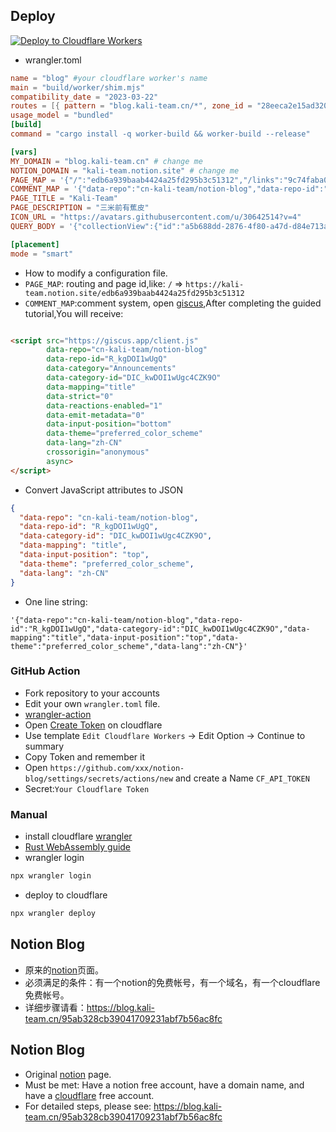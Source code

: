 ## Deploy

[![Deploy to Cloudflare Workers](https://deploy.workers.cloudflare.com/button)](https://deploy.workers.cloudflare.com/?url=https://github.com/cn-kali-team/notion-blog)

- wrangler.toml

```toml
name = "blog" #your cloudflare worker's name
main = "build/worker/shim.mjs"
compatibility_date = "2023-03-22"
routes = [{ pattern = "blog.kali-team.cn/*", zone_id = "28eeca2e15ad32083050e97611262653" }] # your domain and zone_id
usage_model = "bundled"
[build]
command = "cargo install -q worker-build && worker-build --release"

[vars]
MY_DOMAIN = "blog.kali-team.cn" # change me
NOTION_DOMAIN = "kali-team.notion.site" # change me
PAGE_MAP = '{"/":"edb6a939baab4424a25fd295b3c51312","/links":"9c74faba0b14441a93c2f94a40da3f79","/donate":"eb55bc48f7fb42bfaef8473d2b7b63aa"}'
COMMENT_MAP = '{"data-repo":"cn-kali-team/notion-blog","data-repo-id":"R_kgDOI1wUgQ","data-category-id":"DIC_kwDOI1wUgc4CZK9O","data-mapping":"title","data-input-position":"top","data-theme":"preferred_color_scheme","data-lang":"zh-CN"}'
PAGE_TITLE = "Kali-Team"
PAGE_DESCRIPTION = "三米前有蕉皮"
ICON_URL = "https://avatars.githubusercontent.com/u/30642514?v=4"
QUERY_BODY = '{"collectionView":{"id":"a5b688dd-2876-4f80-a47d-d84e713ac56e","spaceId":"d4aa424b-d5f8-4dc3-a0fb-e5270f17203e"},"source":{"type":"collection","id":"52de4e5e-ba6e-46a2-9dc5-5581637cf339","spaceId":"d4aa424b-d5f8-4dc3-a0fb-e5270f17203e"},"loader":{"type":"reducer","reducers":{"collection_group_results":{"type":"results","limit":10},"table:uncategorized:title:count":{"type":"aggregation","aggregation":{"property":"title","aggregator":"count"}},"table:uncategorized:[[=B:unique":{"type":"aggregation","aggregation":{"property":"[[=B","aggregator":"unique"}},"table:uncategorized:enzw:date_range":{"type":"aggregation","aggregation":{"property":"enzw","aggregator":"date_range"}}},"sort":[{"property":"enzw","direction":"descending"}],"searchQuery":"","userTimeZone":"Asia/Shanghai"}}'

[placement]
mode = "smart"
```

- How to modify a configuration file.
- `PAGE_MAP`: routing and page id,like: `/` => `https://kali-team.notion.site/edb6a939baab4424a25fd295b3c51312`
- `COMMENT_MAP`:comment system, open [giscus](https://giscus.app/),After completing the guided tutorial,You will
  receive:

```html

<script src="https://giscus.app/client.js"
        data-repo="cn-kali-team/notion-blog"
        data-repo-id="R_kgDOI1wUgQ"
        data-category="Announcements"
        data-category-id="DIC_kwDOI1wUgc4CZK9O"
        data-mapping="title"
        data-strict="0"
        data-reactions-enabled="1"
        data-emit-metadata="0"
        data-input-position="bottom"
        data-theme="preferred_color_scheme"
        data-lang="zh-CN"
        crossorigin="anonymous"
        async>
</script>
```

- Convert JavaScript attributes to JSON

```json
{
  "data-repo": "cn-kali-team/notion-blog",
  "data-repo-id": "R_kgDOI1wUgQ",
  "data-category-id": "DIC_kwDOI1wUgc4CZK9O",
  "data-mapping": "title",
  "data-input-position": "top",
  "data-theme": "preferred_color_scheme",
  "data-lang": "zh-CN"
}
```

- One line string:

```
'{"data-repo":"cn-kali-team/notion-blog","data-repo-id":"R_kgDOI1wUgQ","data-category-id":"DIC_kwDOI1wUgc4CZK9O","data-mapping":"title","data-input-position":"top","data-theme":"preferred_color_scheme","data-lang":"zh-CN"}'
```

### GitHub Action

- Fork repository to your accounts
- Edit your own `wrangler.toml` file.
- [wrangler-action](https://github.com/cloudflare/wrangler-action/)
- Open [Create Token](https://dash.cloudflare.com/profile/api-tokens) on cloudflare
- Use template `Edit Cloudflare Workers` -> Edit Option -> Continue to summary
- Copy Token and remember it
- Open `https://github.com/xxx/notion-blog/settings/secrets/actions/new` and create a Name `CF_API_TOKEN`
- Secret:`Your Cloudflare Token`

### Manual

- install cloudflare [wrangler](https://github.com/cloudflare/workers-rs)
- [Rust WebAssembly guide](https://developers.cloudflare.com/workers/runtime-apis/webassembly/rust/)
- wrangler login

```bash
npx wrangler login
```

- deploy to cloudflare

```bash
npx wrangler deploy
```

## Notion Blog

- 原来的[notion](https://kali-team.notion.site/edb6a939baab4424a25fd295b3c51312)页面。
- 必须满足的条件：有一个notion的免费帐号，有一个域名，有一个cloudflare免费帐号。
- 详细步骤请看：https://blog.kali-team.cn/95ab328cb39041709231abf7b56ac8fc

## Notion Blog

- Original [notion](https://kali-team.notion.site/edb6a939baab4424a25fd295b3c51312) page.
- Must be met: Have a notion free account, have a domain name, and have a [cloudflare](https://workers.cloudflare.com/)
  free account.
- For detailed steps, please see: https://blog.kali-team.cn/95ab328cb39041709231abf7b56ac8fc